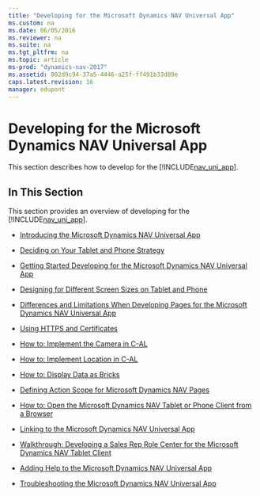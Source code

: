 ```yaml
---
title: "Developing for the Microsoft Dynamics NAV Universal App"
ms.custom: na
ms.date: 06/05/2016
ms.reviewer: na
ms.suite: na
ms.tgt_pltfrm: na
ms.topic: article
ms-prod: "dynamics-nav-2017"
ms.assetid: 802d9c94-37a5-4446-a25f-ff491b33d89e
caps.latest.revision: 16
manager: edupont
---
```

# Developing for the Microsoft Dynamics NAV Universal App
This section describes how to develop for the [!INCLUDE[nav_uni_app](includes/nav_uni_app_md.md)].  
  
## In This Section  
 This section provides an overview of developing for the [!INCLUDE[nav_uni_app](includes/nav_uni_app_md.md)].  
  
-   [Introducing the Microsoft Dynamics NAV Universal App](Introducing-the-Microsoft-Dynamics-NAV-Universal-App.md)  
  
-   [Deciding on Your Tablet and Phone Strategy](Deciding-on-Your-Tablet-and-Phone-Strategy.md)  
  
-   [Getting Started Developing for the Microsoft Dynamics NAV Universal App](Getting-Started-Developing-for-the-Microsoft-Dynamics-NAV-Universal-App.md)  
  
-   [Designing for Different Screen Sizes on Tablet and Phone](Designing-for-Different-Screen-Sizes-on-Tablet-and-Phone.md)  
  
-   [Differences and Limitations When Developing Pages for the Microsoft Dynamics NAV Universal App](Differences-and-Limitations-When-Developing-Pages-for-the-Microsoft-Dynamics-NAV-Universal-App.md)  
  
-   [Using HTTPS and Certificates](Using-HTTPS-and-Certificates.md)  
  
-   [How to: Implement the Camera in C-AL](How%20to:%20Implement%20the%20Camera%20in%20C-AL.md)  
  
-   [How to: Implement Location in C-AL](How%20to:%20Implement%20Location%20in%20C-AL.md)  
  
-   [How to: Display Data as Bricks](How%20to:%20Display%20Data%20as%20Bricks.md)  
  
-   [Defining Action Scope for Microsoft Dynamics NAV Pages](Defining-Action-Scope-for-Microsoft-Dynamics-NAV-Pages.md)  
  
-   [How to: Open the Microsoft Dynamics NAV Tablet or Phone Client from a Browser](How%20to:%20Open%20the%20Microsoft%20Dynamics%20NAV%20Tablet%20or%20Phone%20Client%20from%20a%20Browser.md)  
  
-   [Linking to the Microsoft Dynamics NAV Universal App](Linking-to-the-Microsoft-Dynamics-NAV-Universal-App.md)  
  
-   [Walkthrough: Developing a Sales Rep Role Center for the Microsoft Dynamics NAV Tablet Client](Walkthrough:%20Developing%20a%20Sales%20Rep%20Role%20Center%20for%20the%20Microsoft%20Dynamics%20NAV%20Tablet%20Client.md)  
  
-   [Adding Help to the Microsoft Dynamics NAV Universal App](Adding-Help-to-the-Microsoft-Dynamics-NAV-Universal-App.md)  
  
-   [Troubleshooting the Microsoft Dynamics NAV Universal App](Troubleshooting-the-Microsoft-Dynamics-NAV-Universal-App.md)
